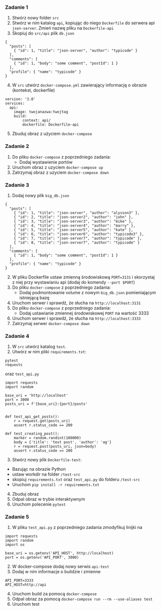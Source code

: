 ### Zadanie 1
1. Stwórz nowy folder `src`
2. Stwórz w nim katalog `api`, kopiując do niego `Dockerfile` do serwera api `json-server`. Zmień nazwę pliku na `Dockerfile-api`
3. Skopiuj do `src/api` plik `db.json`
```
{
  "posts": [
    { "id": 1, "title": "json-server", "author": "typicode" }
  ],
  "comments": [
    { "id": 1, "body": "some comment", "postId": 1 }
  ],
  "profile": { "name": "typicode" }
}
``` 
4. W `src` utwórz `docker-compose.yml` zawierający informację o obrazie (kontekst, dockerfile)
```
version: '3.0'
services:
  api:
    image: twojanazwa:twojtag
    build: 
        context: api/
        dockerfile: Dockerfile-api
```
5. Zbuduj obraz z użyciem `docker-compose`

### Zadanie 2 
1. Do pliku `docker-compose` z poprzedniego zadania:
	- Dodaj wystawienie portów
2. Uruchom obraz z uzyciem `docker-compose up`
3. Zatrzymaj obraz z uzyciem `docker-compose down`

### Zadanie 3
1. Dodaj nowy plik `big_db.json`
```
{
  "posts": [
    { "id": 1, "title": "json-server", "author": "alysson3" },
    { "id": 2, "title": "json-server2", "author": "john" },
    { "id": 3, "title": "json-server3", "author": "mike" },
    { "id": 4, "title": "json-server4", "author": "marry" },
    { "id": 5, "title": "json-server5", "author": "kate" },
    { "id": 6, "title": "json-server6", "author": "typicode3" },
    { "id": 7, "title": "json-server7", "author": "typicode" },
    { "id": 8, "title": "json-server7", "author": "typicode" }
  ],
  "comments": [
    { "id": 1, "body": "some comment", "postId": 1 }
  ],
  "profile": { "name": "typicode" }
}
```
2. W pliku Dockerfile ustaw zmienną środowiskową `PORT=3131` i skorzystaj z niej przy wystawianiu api (dodaj do komendy `--port $PORT`)
3. Do pliku `docker-compose` z poprzedniego zadania:
	- Dodaj podmontowanie volume z nowym `big_db.json` pomieniającym istniejącą bazę
4. Uruchom serwer i sprawdź, że słucha na `http://localhost:3131`
5. Do pliku `docker-compose` z poprzedniego zadania:
	- Dodaj ustawianie zmiennej środowiskowej `PORT` na wartość 3333
6. Uruchom serwer i sprawdź, że słucha na `http://localhost:3333`
7. Zatrzymaj serwer `docker-compose down`

### Zadanie 4
1. W `src` utwórz katalog `test`.
2. Utwórz w nim pliki `requirements.txt`:
```
pytest
requests
```
oraz `test_api.py`
```
import requests
import random

base_uri = 'http://localhost'
port = 3000
posts_uri = f'{base_uri}:{port}/posts'


def test_api_get_posts():
	r = request.get(posts_uri)
	assert r.status_code == 200

def test_creating_post():
	marker = random.randint(100000)
	body = {'title': 'test post', 'author': 'ag'}
	r = request.post(posts_uri, json=body)
	assert r.status_code == 200
```

3. Stwórz nowy plik `Dockerfile-test`:
* Bazując na obrazie Python
* ustaw workdir na folder `/test-src`
* skopiuj `requirements.txt` oraz `test_api.py` do folderu `/test-src`
* Uruchom `pip install -r requirements.txt`
4. Zbuduj obraz
5. Odpal obraz w trybie interaktywnym
6. Uruchom polecenie `pytest`

### Zadanie 5
1. W pliku `test_api.py` z poprzedniego zadania zmodyfikuj linijki na 
```
import requests
import random
import os

base_uri = os.getenv('API_HOST', http://localhost)
port = os.getenv('API_PORT', 3000)
```
2. W docker-compose dodaj nowy serwis `api-test`
3. Dodaj w nim informacje o buildzie i zmienne
```
API_PORT=3333
API_HOST=http://api
```
4. Uruchom build za pomocą `docker-compose`
5. Odpal obraz za pomocą `docker-compose run --rm --use-aliases test`
6. Uruchom test

